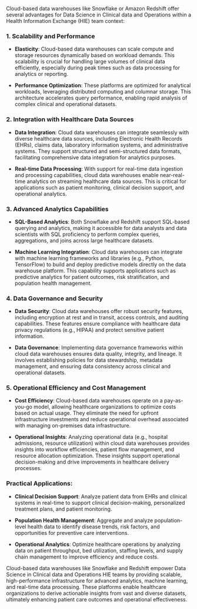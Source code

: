 Cloud-based data warehouses like Snowflake or Amazon Redshift offer several advantages for Data Science in Clinical data and Operations within a Health Information Exchange (HIE) team context:

### 1. **Scalability and Performance**

- **Elasticity**: Cloud-based data warehouses can scale compute and storage resources dynamically based on workload demands. This scalability is crucial for handling large volumes of clinical data efficiently, especially during peak times such as data processing for analytics or reporting.

- **Performance Optimization**: These platforms are optimized for analytical workloads, leveraging distributed computing and columnar storage. This architecture accelerates query performance, enabling rapid analysis of complex clinical and operational datasets.

### 2. **Integration with Healthcare Data Sources**

- **Data Integration**: Cloud data warehouses can integrate seamlessly with diverse healthcare data sources, including Electronic Health Records (EHRs), claims data, laboratory information systems, and administrative systems. They support structured and semi-structured data formats, facilitating comprehensive data integration for analytics purposes.

- **Real-time Data Processing**: With support for real-time data ingestion and processing capabilities, cloud data warehouses enable near-real-time analytics on streaming healthcare data sources. This is critical for applications such as patient monitoring, clinical decision support, and operational analytics.

### 3. **Advanced Analytics Capabilities**

- **SQL-Based Analytics**: Both Snowflake and Redshift support SQL-based querying and analytics, making it accessible for data analysts and data scientists with SQL proficiency to perform complex queries, aggregations, and joins across large healthcare datasets.

- **Machine Learning Integration**: Cloud data warehouses can integrate with machine learning frameworks and libraries (e.g., Python, TensorFlow) to build and deploy predictive models directly on the data warehouse platform. This capability supports applications such as predictive analytics for patient outcomes, risk stratification, and population health management.

### 4. **Data Governance and Security**

- **Data Security**: Cloud data warehouses offer robust security features, including encryption at rest and in transit, access controls, and auditing capabilities. These features ensure compliance with healthcare data privacy regulations (e.g., HIPAA) and protect sensitive patient information.

- **Data Governance**: Implementing data governance frameworks within cloud data warehouses ensures data quality, integrity, and lineage. It involves establishing policies for data stewardship, metadata management, and ensuring data consistency across clinical and operational datasets.

### 5. **Operational Efficiency and Cost Management**

- **Cost Efficiency**: Cloud-based data warehouses operate on a pay-as-you-go model, allowing healthcare organizations to optimize costs based on actual usage. They eliminate the need for upfront infrastructure investments and reduce operational overhead associated with managing on-premises data infrastructure.

- **Operational Insights**: Analyzing operational data (e.g., hospital admissions, resource utilization) within cloud data warehouses provides insights into workflow efficiencies, patient flow management, and resource allocation optimization. These insights support operational decision-making and drive improvements in healthcare delivery processes.

### Practical Applications:

- **Clinical Decision Support**: Analyze patient data from EHRs and clinical systems in real-time to support clinical decision-making, personalized treatment plans, and patient monitoring.

- **Population Health Management**: Aggregate and analyze population-level health data to identify disease trends, risk factors, and opportunities for preventive care interventions.

- **Operational Analytics**: Optimize healthcare operations by analyzing data on patient throughput, bed utilization, staffing levels, and supply chain management to improve efficiency and reduce costs.

Cloud-based data warehouses like Snowflake and Redshift empower Data Science in Clinical data and Operations HIE teams by providing scalable, high-performance infrastructure for advanced analytics, machine learning, and real-time data processing. These platforms enable healthcare organizations to derive actionable insights from vast and diverse datasets, ultimately enhancing patient care outcomes and operational effectiveness.